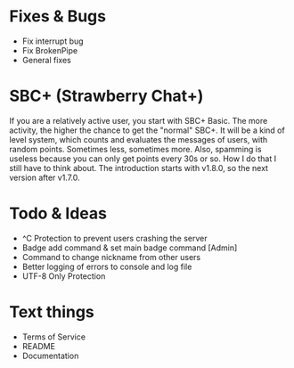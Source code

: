 # Fixes & Bugs
- Fix interrupt bug 
- Fix BrokenPipe
- General fixes

# SBC+ (Strawberry Chat+)
If you are a relatively active user, you start with SBC+ Basic. The more activity, the higher the chance to get the "normal" SBC+. 
It will be a kind of level system, which counts and evaluates the messages of users, with random points. Sometimes less, sometimes more. 
Also, spamming is useless because you can only get points every 30s or so. How I do that I still have to think about. 
The introduction starts with v1.8.0, so the next version after v1.7.0.

# Todo & Ideas
- ^C Protection to prevent users crashing the server
- Badge add command & set main badge command [Admin]
- Command to change nickname from other users
- Better logging of errors to console and log file
- UTF-8 Only Protection

# Text things
- Terms of Service
- README
- Documentation